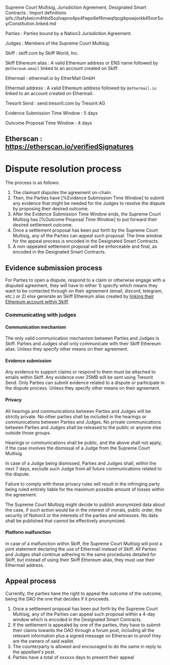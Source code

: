 Supreme Court Multisig, Jurisdiction Agreement, Designated Smart Contracts
: Import definitions ipfs://bafybeicm4hbd5ozlvapns4ps4fwpx6ef6mwqfqogikpswjorkk45nor5uy/Constitution.linked.md

Parties
: Parties bound by a Nation3 Jurisdiction Agreement.

Judges
: Members of the Supreme Court Multisig.

Skiff
: skiff.com by Skiff World, Inc.

Skiff Ethereum alias
: A valid Ethereum address or ENS name followed by `@ethereum.email` linked to an account created on Skiff.

Ethermail
: ethermail.io by EtherMail GmbH

Ethermail address
: A valid Ethereum address followed by `@ethermail.io` linked to an account created on Ethermail.

Tresorit Send
: send.tresorit.com by Tresorit AG

Evidence Submission Time Window
: 5 days

Outcome Proposal Time Window
: 4 days

Etherscan
: https://etherscan.io/verifiedSignatures
---

# Dispute resolution process

The process is as follows:

1. The claimant disputes the agreement on-chain.
2. Then, the Parties have [%Evidence Submission Time Window] to submit any evidence that might be needed for the Judges to resolve the dispute by proposing their desired outcome.
3. After the Evidence Submission Time Window ends, the Supreme Court Multisig has [%Outcome Proposal Time Window] to put forward their desired settlement outcome.
4. Once a settlement proposal has been put forth by the Supreme Court Multisig, any of the Parties can appeal such proposal. The time window for the appeal process is encoded in the Designated Smart Contracts.
5. A non-appealed settlement proposal will be enforceable and final, as encoded in the Designated Smart Contracts.

## Evidence submission process

For Parties to open a dispute, respond to a claim or otherwise engage with a disputed agreement, they will have to either 1) specify which means they want to be contacted through on their agreement (email, discord, telegram, etc.) or 2) else generate an Skiff Ethereum alias created by [linking their Ethereum account within Skiff](https://skiff.com/blog/ethereum-wallet-email). 

### Communicating with judges

#### Communication mechanism

The only valid communication mechanism between Parties and Judges is Skiff. Parties and Judges shall only communicate with their Skiff Ethereum alias. Unless they specify other means on their agreement.

#### Evidence submission

Any evidence to support claims or respond to them must be attached to emails within Skiff. Any evidence over 25MB will be sent using Tresorit Send. Only Parties can submit evidence related to a dispute or participate in the dispute process. Unless they specify other means on their agreement.

#### Privacy

All hearings and communications between Parties and Judges will be strictly private. No other parties shall be included in the hearings or communications between Parties and Judges. No private communications between Parties and Judges shall be released to the public or anyone else outside those groups.

Hearings or communications shall be public, and the above shall not apply, if the case involves the dismissal of a Judge from the Supreme Court Multisig.

In case of a Judge being dismissed, Parties and Judges shall, within the next 7 days, exclude such Judge from all future communications related to the dispute.

Failure to comply with these privacy rules will result in the infringing party being ruled entirely liable for the maximum possible amount of losses within the agreement.

The Supreme Court Multisig might decide to publish anonymized data about the case, if such action would be in the interest of morals, public order, the security of Nation3 or the interests of the parties and witnesses. No data shall be published that cannot be effectively anonymized.

#### Platform malfunction

In case of a malfunction within Skiff, the Supreme Court Multisig will post a joint statement declaring the use of Ethermail instead of Skiff. All Parties and Judges shall continue adhering to the same procedures detailed for Skiff, but instead of using their Skiff Ethereum alias, they must use their Ethermail address.

## Appeal process

Currently, the parties have the right to appeal the outcome of the outcome, being the DAO the one that decides if it proceeds.

1.  Once a settlement proposal has been put forth by the Supreme Court Multisig, any of the Parties can appeal such proposal within a 4-day window which is encoded in the Designated Smart Contracts.
2. If the settlement is appealed by one of the parties, they have to submit their claims towards the DAO through a forum post, including all the relevant information plus a signed message on Etherscan to proof they are the owners of said wallet.
3. The counterparty is allowed and encouraged to do the same in reply to the appellant's post.
4. Parties have a total of xxxxxx days to present their appeal 
